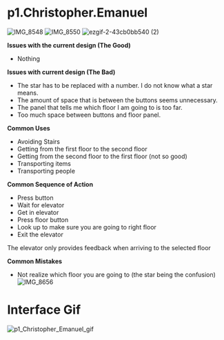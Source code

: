 # p1.Christopher.Emanuel
![IMG_8548](https://user-images.githubusercontent.com/79831652/191348729-47feb3a4-a49c-424a-9a30-b11854374eb4.jpg)
![IMG_8550](https://user-images.githubusercontent.com/79831652/191353205-48a8fa89-d28f-4b22-8d1b-3203bb2a2d03.jpg)
![ezgif-2-43cb0bb540 (2)](https://user-images.githubusercontent.com/79831652/191360729-ba76b7b9-acaf-4c76-861e-847f83afe17a.gif)

**Issues with the current design (The Good)**
  - Nothing

**Issues with current design (The Bad)**
  - The star has to be replaced with a number. I do not know what a star means. 
  - The amount of space that is between the buttons seems unnecessary.
  - The panel that tells me which floor I am going to is too far.
  - Too much space between buttons and floor panel.

**Common Uses**
  - Avoiding Stairs
  - Getting from the first floor to the second floor
  - Getting from the second floor to the first floor (not so good)
  - Transporting items
  - Transporting people

**Common Sequence of Action**
  - Press button
  - Wait for elevator
  - Get in elevator
  - Press floor button
  - Look up to make sure you are going to right floor
  - Exit the elevator

The elevator only provides feedback when arriving to the selected floor

**Common Mistakes**
  - Not realize which floor you are going to (the star being the confusion)
![IMG_8656](https://user-images.githubusercontent.com/79831652/191893950-5c0794f9-f17f-4564-b4a3-8480ae0378ce.jpg)

# Interface Gif

![p1_Christopher_Emanuel_gif](https://user-images.githubusercontent.com/79831652/192912434-2f212747-081c-40d5-a2c1-db43511f969c.gif)
